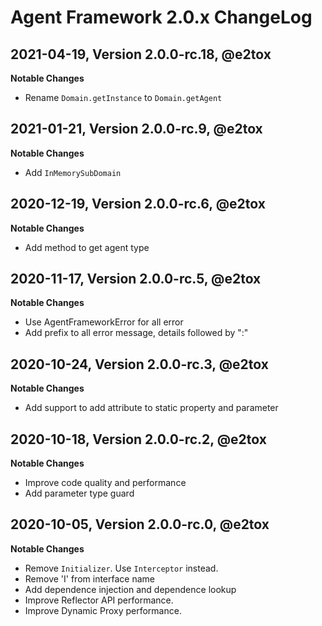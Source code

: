 # Agent Framework 2.0.x ChangeLog

## 2021-04-19, Version 2.0.0-rc.18, @e2tox

**Notable Changes**

-   Rename `Domain.getInstance` to `Domain.getAgent`

## 2021-01-21, Version 2.0.0-rc.9, @e2tox

**Notable Changes**

-   Add `InMemorySubDomain`

## 2020-12-19, Version 2.0.0-rc.6, @e2tox

**Notable Changes**

-   Add method to get agent type

## 2020-11-17, Version 2.0.0-rc.5, @e2tox

**Notable Changes**

-   Use AgentFrameworkError for all error
-   Add prefix to all error message, details followed by ":"

## 2020-10-24, Version 2.0.0-rc.3, @e2tox

**Notable Changes**

-   Add support to add attribute to static property and parameter

## 2020-10-18, Version 2.0.0-rc.2, @e2tox

**Notable Changes**

-   Improve code quality and performance
-   Add parameter type guard

## 2020-10-05, Version 2.0.0-rc.0, @e2tox

**Notable Changes**

-   Remove `Initializer`. Use `Interceptor` instead.
-   Remove 'I' from interface name
-   Add dependence injection and dependence lookup
-   Improve Reflector API performance.
-   Improve Dynamic Proxy performance.
